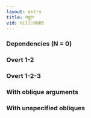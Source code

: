 ```yaml
---
layout: entry
title: འཐུབ་
vid: Hill:0805
---
```

### Dependencies (N = 0)


### Overt 1-2


### Overt 1-2-3


### With oblique arguments


### With unspecified obliques
